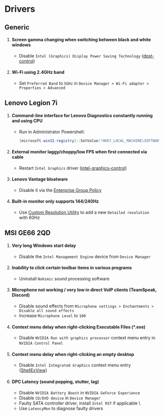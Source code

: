 # Drivers

## Generic

1.  #### Screen gamma changing when switching between black and white windows
    - Disable `Intel (Graphics) Display Power Saving Technology` ([dpst-control](https://github.com/orev/dpst-control))
2.  #### Wi-Fi using 2.4GHz band
    - Set `Preferred Band` to `5GHz` in `Device Manager > Wi-Fi adapter > Properties > Advanced`

## Lenovo Legion 7i

1.  #### Command-line interface for Lenovo Diagnostics constantly running and using CPU
    - Run in Administrator Powershell:
      ```powershell
      [microsoft.win32.registry]::SetValue("HKEY_LOCAL_MACHINE\SOFTWARE\Microsoft\Windows NT\CurrentVersion\Image File Execution Options\LenovoDiagnosticsCLI.exe", "Debugger", "systray.exe")
      ```
2.  #### External monitor laggy/choppy/low FPS when first connected via cable
    - Restart `Intel Graphics` driver ([intel-graphics-control](scripts/intel-graphics-control/README.md))
3.  #### Lenovo Vantage bloatware
    - Disable it via the [Enterprise Group Policy](Regs/Lenovo%20Vantage/README.md)
4.  #### Built-in monitor only supports 144/240Hz
    - Use [Custom Resolution Utility](https://www.monitortests.com/forum/Thread-Custom-Resolution-Utility-CRU) to add a new `Detailed resolution` with 60Hz

## MSI GE66 2QD

1.  #### Very long Windows start delay
    - Disable the `Intel Management Engine` device from `Device Manager`
2.  #### Inability to click certain toolbar items in various programs
    - Uninstall `Nahimic` sound processing software
3.  #### Microphone not working / very low in direct VoIP clients (TeamSpeak, Discord)
    - Disable sound effects from `Microphone settings > Enchantments > Disable all sound effects`
    - Increase `Microphone Level` to `100`
4.  #### Context menu delay when right-clicking Executable Files (\*.exe)
    - Disable `NVIDIA Run with graphics processor` context menu entry in `NVIDIA Control Panel`
5.  #### Context menu delay when right-clicking an empty desktop
    - Disable `Intel Integrated Graphics` context menu entry ([ShellExView](https://www.nirsoft.net/utils/shexview.html))
6.  #### DPC Latency (sound popping, stutter, lag)
    - Disable `NVIDIA Battery Boost` in `NVIDIA GeForce Experience`
    - Disable `CD/DVD device` in `Device Manager`
    - Faulty SATA controller driver, install `Intel RST` if applicable \
    - Use `LatencyMon` to diagnose faulty drivers
